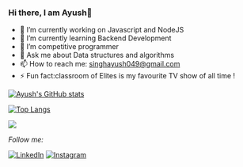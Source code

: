 ### Hi there, I am  Ayush👋


- 🔭 I’m currently working on Javascript and NodeJS
- 🌱 I’m currently learning Backend Development
- 👯 I’m competitive programmer
- 💬 Ask me about Data structures and algorithms
- 📫 How to reach me: singhayush049@gmail.com
- ⚡ Fun fact:classroom of Elites is my favourite TV show of all time !


[![Ayush's GitHub stats](https://github-readme-stats.vercel.app/api?username=ayushdragneel&theme=tokyonight&count_private=true)](https://github.com/anuraghazra/github-readme-stats)



[![Top Langs](https://github-readme-stats.vercel.app/api/top-langs/?username=ayushdragneel&layout=compact&hide=makefile,html)](https://github.com/anuraghazra/github-readme-stats)






![](https://komarev.com/ghpvc/?username=ayushdragneel)






<i>Follow me:</i><br>

<a href="https://www.linkedin.com/in/ar-yawn" target="_blank"><img src="https://img.shields.io/badge/LinkedIn-%230077B5.svg?&style=flat-square&logo=linkedin&logoColor=white" alt="LinkedIn"></a>
<a href="https://www.instagram.com/ayush_dragneel" target="_blank"><img src="https://img.shields.io/badge/Instagram-%23E4405F.svg?&style=flat-square&logo=instagram&logoColor=white" alt="Instagram"></a>

